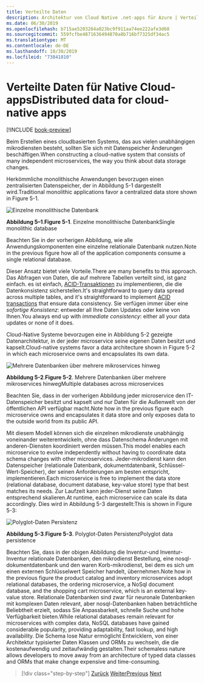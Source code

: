 ```yaml
---
title: Verteilte Daten
description: Architektur von Cloud Native .net-apps für Azure | Verteilte Daten für Native Cloud-apps
ms.date: 06/30/2019
ms.openlocfilehash: b715ae5203264a023bc9f911aa74ee222afe3d68
ms.sourcegitcommit: 559fcfbe4871636494870a8b716bf7325df34ac5
ms.translationtype: MT
ms.contentlocale: de-DE
ms.lasthandoff: 10/30/2019
ms.locfileid: "73841810"
---
```

# <a name="distributed-data-for-cloud-native-apps"></a><span data-ttu-id="703e8-103">Verteilte Daten für Native Cloud-apps</span><span class="sxs-lookup"><span data-stu-id="703e8-103">Distributed data for cloud-native apps</span></span>

[!INCLUDE [book-preview](../../../includes/book-preview.md)]

<span data-ttu-id="703e8-104">Beim Erstellen eines cloudbasierten Systems, das aus vielen unabhängigen mikrodiensten besteht, sollten Sie sich mit Datenspeicher Änderungen beschäftigen.</span><span class="sxs-lookup"><span data-stu-id="703e8-104">When constructing a cloud-native system that consists of many independent microservices, the way you think about data storage changes.</span></span>

<span data-ttu-id="703e8-105">Herkömmliche monolithische Anwendungen bevorzugen einen zentralisierten Datenspeicher, der in Abbildung 5-1 dargestellt wird.</span><span class="sxs-lookup"><span data-stu-id="703e8-105">Traditional monolithic applications favor a centralized data store shown in Figure 5-1.</span></span>

![Einzelne monolithische Datenbank](./media/single-monolithic-database.png)

<span data-ttu-id="703e8-107">**Abbildung 5–1**.</span><span class="sxs-lookup"><span data-stu-id="703e8-107">**Figure 5-1**.</span></span> <span data-ttu-id="703e8-108">Einzelne monolithische Datenbank</span><span class="sxs-lookup"><span data-stu-id="703e8-108">Single monolithic database</span></span>

<span data-ttu-id="703e8-109">Beachten Sie in der vorherigen Abbildung, wie alle Anwendungskomponenten eine einzelne relationale Datenbank nutzen.</span><span class="sxs-lookup"><span data-stu-id="703e8-109">Note in the previous figure how all of the application components consume a single relational database.</span></span>

<span data-ttu-id="703e8-110">Dieser Ansatz bietet viele Vorteile.</span><span class="sxs-lookup"><span data-stu-id="703e8-110">There are many benefits to this approach.</span></span> <span data-ttu-id="703e8-111">Das Abfragen von Daten, die auf mehrere Tabellen verteilt sind, ist ganz einfach. es ist einfach, [ACID-Transaktionen](https://docs.microsoft.com/windows/desktop/cossdk/acid-properties) zu implementieren, die die Datenkonsistenz sicherstellen.</span><span class="sxs-lookup"><span data-stu-id="703e8-111">It's straightforward to query data spread across  multiple tables, and it's straightforward to implement [ACID transactions](https://docs.microsoft.com/windows/desktop/cossdk/acid-properties) that ensure data consistency.</span></span> <span data-ttu-id="703e8-112">Sie verfügen immer über eine *sofortige Konsistenz*: entweder all Ihre Daten Updates oder keine von Ihnen.</span><span class="sxs-lookup"><span data-stu-id="703e8-112">You always end up with *immediate consistency*: either all your data updates or none of it does.</span></span>

<span data-ttu-id="703e8-113">Cloud-Native Systeme bevorzugen eine in Abbildung 5-2 gezeigte Datenarchitektur, in der jeder microservice seine eigenen Daten besitzt und kapselt.</span><span class="sxs-lookup"><span data-stu-id="703e8-113">Cloud-native systems favor a data architecture shown in Figure 5-2 in which each microservice owns and encapsulates its own data.</span></span>

![Mehrere Datenbanken über mehrere mikroservices hinweg](./media/data-across-microservices.png)

<span data-ttu-id="703e8-115">**Abbildung 5-2**.</span><span class="sxs-lookup"><span data-stu-id="703e8-115">**Figure 5-2**.</span></span> <span data-ttu-id="703e8-116">Mehrere Datenbanken über mehrere mikroservices hinweg</span><span class="sxs-lookup"><span data-stu-id="703e8-116">Multiple databases across microservices</span></span>

<span data-ttu-id="703e8-117">Beachten Sie, dass in der vorherigen Abbildung jeder microservice den IT-Datenspeicher besitzt und kapselt und nur Daten für die Außenwelt von der öffentlichen API verfügbar macht.</span><span class="sxs-lookup"><span data-stu-id="703e8-117">Note how in the previous figure each microservice owns and encapsulates it data store and only exposes data to the outside world from its public API.</span></span>

<span data-ttu-id="703e8-118">Mit diesem Modell können sich die einzelnen mikrodienste unabhängig voneinander weiterentwickeln, ohne dass Datenschema Änderungen mit anderen-Diensten koordiniert werden müssen.</span><span class="sxs-lookup"><span data-stu-id="703e8-118">This model enables each microservice to evolve independently without having to coordinate data schema changes with other microservices.</span></span> <span data-ttu-id="703e8-119">Jeder-mikrodienst kann den Datenspeicher (relationale Datenbank, dokumentdatenbank, Schlüssel-Wert-Speicher), der seinen Anforderungen am besten entspricht, implementieren.</span><span class="sxs-lookup"><span data-stu-id="703e8-119">Each microservice is free to implement the data store (relational database, document database, key-value store) type that best matches its needs.</span></span> <span data-ttu-id="703e8-120">Zur Laufzeit kann jeder-Dienst seine Daten entsprechend skalieren.</span><span class="sxs-lookup"><span data-stu-id="703e8-120">At runtime, each microservice can scale its data accordingly.</span></span> <span data-ttu-id="703e8-121">Dies wird in Abbildung 5-3 dargestellt:</span><span class="sxs-lookup"><span data-stu-id="703e8-121">This is shown in Figure 5-3:</span></span>

![Polyglot-Daten Persistenz](./media/polyglot-data-persistence.png)

<span data-ttu-id="703e8-123">**Abbildung 5-3**.</span><span class="sxs-lookup"><span data-stu-id="703e8-123">**Figure 5-3**.</span></span> <span data-ttu-id="703e8-124">Polyglot-Daten Persistenz</span><span class="sxs-lookup"><span data-stu-id="703e8-124">Polyglot data persistence</span></span>

<span data-ttu-id="703e8-125">Beachten Sie, dass in der obigen Abbildung die Inventur-und Inventur-Inventur relationale Datenbanken, den mikrodienst Bestellung, eine nosql-dokumentdatenbank und den waren Korb-mikrodienst, bei dem es sich um einen externen Schlüsselwert Speicher handelt, übernehmen.</span><span class="sxs-lookup"><span data-stu-id="703e8-125">Note how in the previous figure the product catalog and inventory microservices adopt relational databases, the ordering microservice, a NoSql document database, and the shopping cart microservice, which is an external key-value store.</span></span> <span data-ttu-id="703e8-126">Relationale Datenbanken sind zwar für neuronale Datenbanken mit komplexen Daten relevant, aber nosql-Datenbanken haben beträchtliche Beliebtheit erzielt, sodass Sie Anpassbarkeit, schnelle Suche und hohe Verfügbarkeit bieten.</span><span class="sxs-lookup"><span data-stu-id="703e8-126">While relational databases remain relevant for microservices with complex data, NoSQL databases have gained considerable popularity, providing adaptability, fast lookup, and high availability.</span></span> <span data-ttu-id="703e8-127">Die Schema lose Natur ermöglicht Entwicklern, von einer Architektur typisierter Daten Klassen und ORMs zu wechseln, die die kostenaufwendig und zeitaufwändig gestalten.</span><span class="sxs-lookup"><span data-stu-id="703e8-127">Their schemaless nature allows developers to move away from an architecture of typed data classes and ORMs that make change expensive and time-consuming.</span></span>

>[!div class="step-by-step"]
><span data-ttu-id="703e8-128">[Zurück](service-mesh-communication-infrastructure.md)
>[Weiter](data-patterns.md)</span><span class="sxs-lookup"><span data-stu-id="703e8-128">[Previous](service-mesh-communication-infrastructure.md)
[Next](data-patterns.md)</span></span>
